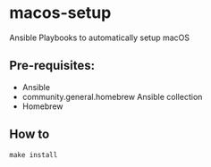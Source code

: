 # macos-setup
Ansible Playbooks to automatically setup macOS

## Pre-requisites:
- Ansible
- community.general.homebrew Ansible collection
- Homebrew

## How to
`make install`
